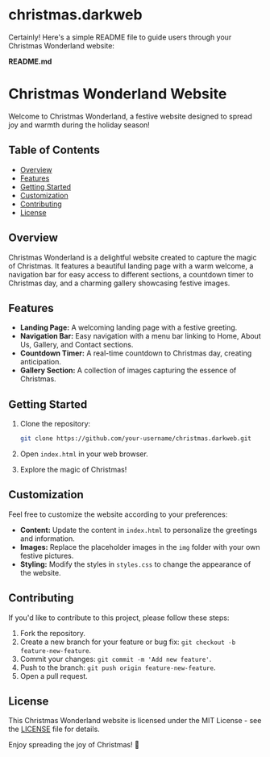 # christmas.darkweb

Certainly! Here's a simple README file to guide users through your Christmas Wonderland website:

**README.md**

# Christmas Wonderland Website

Welcome to Christmas Wonderland, a festive website designed to spread joy and warmth during the holiday season!

## Table of Contents
- [Overview](#overview)
- [Features](#features)
- [Getting Started](#getting-started)
- [Customization](#customization)
- [Contributing](#contributing)
- [License](#license)

## Overview

Christmas Wonderland is a delightful website created to capture the magic of Christmas. It features a beautiful landing page with a warm welcome, a navigation bar for easy access to different sections, a countdown timer to Christmas day, and a charming gallery showcasing festive images.

## Features

- **Landing Page:** A welcoming landing page with a festive greeting.
- **Navigation Bar:** Easy navigation with a menu bar linking to Home, About Us, Gallery, and Contact sections.
- **Countdown Timer:** A real-time countdown to Christmas day, creating anticipation.
- **Gallery Section:** A collection of images capturing the essence of Christmas.

## Getting Started

1. Clone the repository:
   ```bash
   git clone https://github.com/your-username/christmas.darkweb.git
   ```

2. Open `index.html` in your web browser.

3. Explore the magic of Christmas!

## Customization

Feel free to customize the website according to your preferences:

- **Content:** Update the content in `index.html` to personalize the greetings and information.
- **Images:** Replace the placeholder images in the `img` folder with your own festive pictures.
- **Styling:** Modify the styles in `styles.css` to change the appearance of the website.

## Contributing

If you'd like to contribute to this project, please follow these steps:

1. Fork the repository.
2. Create a new branch for your feature or bug fix: `git checkout -b feature-new-feature`.
3. Commit your changes: `git commit -m 'Add new feature'`.
4. Push to the branch: `git push origin feature-new-feature`.
5. Open a pull request.

## License

This Christmas Wonderland website is licensed under the MIT License - see the [LICENSE](LICENSE) file for details.

Enjoy spreading the joy of Christmas! 🎄
